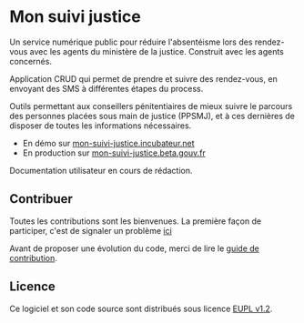 # Mon suivi justice

Un service numérique public pour réduire l'absentéisme lors des rendez-vous avec les agents du ministère de la justice. Construit avec les agents concernés.

Application CRUD qui permet de prendre et suivre des rendez-vous, en envoyant des SMS à différentes étapes du process.

Outils permettant aux conseillers pénitentiaires de mieux suivre le parcours des personnes placées sous main de justice (PPSMJ), et à ces dernières de disposer de toutes les informations nécessaires.

- En démo sur [mon-suivi-justice.incubateur.net](https://www.mon-suivi-justice.incubateur.net)
- En production sur [mon-suivi-justice.beta.gouv.fr](https://www.mon-suivi-justice.beta.gouv.fr)

Documentation utilisateur en cours de rédaction.

## Contribuer

Toutes les contributions sont les bienvenues. La première façon de participer, c'est de signaler un problème [ici](https://github.com/betagouv/mon-suivi-justice/issues)

Avant de proposer une évolution du code, merci de lire le [guide de contribution](CONTRIBUTING.md).

## Licence

Ce logiciel et son code source sont distribués sous licence [EUPL v1.2](https://choosealicense.com/licenses/eupl-1.2/).
